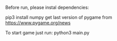 Before run, please instal dependencies:

pip3 install numpy
get last version of pygame from https://www.pygame.org/news

To start game just run:
python3 main.py
